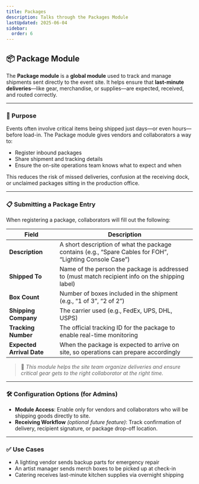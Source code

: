 ```yaml
---
title: Packages
description: Talks through the Packages Module
lastUpdated: 2025-06-04
sidebar:
  order: 6
---
```


## 📦 Package Module

The **Package module** is a **global module** used to track and manage shipments sent directly to the event site. It helps ensure that **last-minute deliveries**—like gear, merchandise, or supplies—are expected, received, and routed correctly.

---

### 🧭 Purpose

Events often involve critical items being shipped just days—or even hours—before load-in. The Package module gives vendors and collaborators a way to:

- Register inbound packages
- Share shipment and tracking details
- Ensure the on-site operations team knows what to expect and when

This reduces the risk of missed deliveries, confusion at the receiving dock, or unclaimed packages sitting in the production office.

---

### 📋 Submitting a Package Entry

When registering a package, collaborators will fill out the following:

| Field                     | Description                                                                                              |
| ------------------------- | -------------------------------------------------------------------------------------------------------- |
| **Description**           | A short description of what the package contains (e.g., “Spare Cables for FOH”, “Lighting Console Case”) |
| **Shipped To**            | Name of the person the package is addressed to (must match recipient info on the shipping label)         |
| **Box Count**             | Number of boxes included in the shipment (e.g., “1 of 3”, “2 of 2”)                                      |
| **Shipping Company**      | The carrier used (e.g., FedEx, UPS, DHL, USPS)                                                           |
| **Tracking Number**       | The official tracking ID for the package to enable real-time monitoring                                  |
| **Expected Arrival Date** | When the package is expected to arrive on site, so operations can prepare accordingly                    |

> 🚚 _This module helps the site team organize deliveries and ensure critical gear gets to the right collaborator at the right time._

---

### 🛠️ Configuration Options (for Admins)

- **Module Access**: Enable only for vendors and collaborators who will be shipping goods directly to site.
- **Receiving Workflow** _(optional future feature)_: Track confirmation of delivery, recipient signature, or package drop-off location.

---

### ✅ Use Cases

- A lighting vendor sends backup parts for emergency repair
- An artist manager sends merch boxes to be picked up at check-in
- Catering receives last-minute kitchen supplies via overnight shipping
